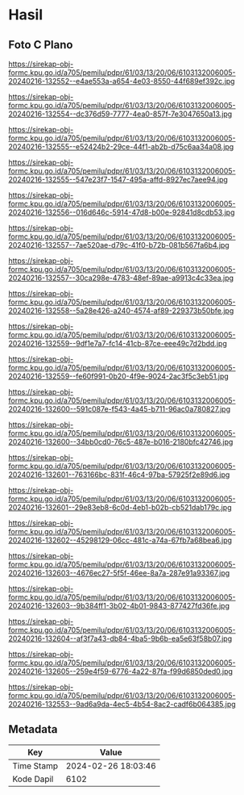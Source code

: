 # Hasil

## Foto C Plano

https://sirekap-obj-formc.kpu.go.id/a705/pemilu/pdpr/61/03/13/20/06/6103132006005-20240216-132552--e4ae553a-a654-4e03-8550-44f689ef392c.jpg

https://sirekap-obj-formc.kpu.go.id/a705/pemilu/pdpr/61/03/13/20/06/6103132006005-20240216-132554--dc376d59-7777-4ea0-857f-7e3047650a13.jpg

https://sirekap-obj-formc.kpu.go.id/a705/pemilu/pdpr/61/03/13/20/06/6103132006005-20240216-132555--e52424b2-29ce-44f1-ab2b-d75c6aa34a08.jpg

https://sirekap-obj-formc.kpu.go.id/a705/pemilu/pdpr/61/03/13/20/06/6103132006005-20240216-132555--547e23f7-1547-495a-affd-8927ec7aee94.jpg

https://sirekap-obj-formc.kpu.go.id/a705/pemilu/pdpr/61/03/13/20/06/6103132006005-20240216-132556--016d646c-5914-47d8-b00e-92841d8cdb53.jpg

https://sirekap-obj-formc.kpu.go.id/a705/pemilu/pdpr/61/03/13/20/06/6103132006005-20240216-132557--7ae520ae-d79c-41f0-b72b-081b567fa6b4.jpg

https://sirekap-obj-formc.kpu.go.id/a705/pemilu/pdpr/61/03/13/20/06/6103132006005-20240216-132557--30ca298e-4783-48ef-89ae-a9913c4c33ea.jpg

https://sirekap-obj-formc.kpu.go.id/a705/pemilu/pdpr/61/03/13/20/06/6103132006005-20240216-132558--5a28e426-a240-4574-af89-229373b50bfe.jpg

https://sirekap-obj-formc.kpu.go.id/a705/pemilu/pdpr/61/03/13/20/06/6103132006005-20240216-132559--9df1e7a7-fc14-41cb-87ce-eee49c7d2bdd.jpg

https://sirekap-obj-formc.kpu.go.id/a705/pemilu/pdpr/61/03/13/20/06/6103132006005-20240216-132559--fe60f991-0b20-4f9e-9024-2ac3f5c3eb51.jpg

https://sirekap-obj-formc.kpu.go.id/a705/pemilu/pdpr/61/03/13/20/06/6103132006005-20240216-132600--591c087e-f543-4a45-b711-96ac0a780827.jpg

https://sirekap-obj-formc.kpu.go.id/a705/pemilu/pdpr/61/03/13/20/06/6103132006005-20240216-132600--34bb0cd0-76c5-487e-b016-2180bfc42746.jpg

https://sirekap-obj-formc.kpu.go.id/a705/pemilu/pdpr/61/03/13/20/06/6103132006005-20240216-132601--763166bc-831f-46c4-97ba-57925f2e89d6.jpg

https://sirekap-obj-formc.kpu.go.id/a705/pemilu/pdpr/61/03/13/20/06/6103132006005-20240216-132601--29e83eb8-6c0d-4eb1-b02b-cb521dab179c.jpg

https://sirekap-obj-formc.kpu.go.id/a705/pemilu/pdpr/61/03/13/20/06/6103132006005-20240216-132602--45298129-06cc-481c-a74a-67fb7a68bea6.jpg

https://sirekap-obj-formc.kpu.go.id/a705/pemilu/pdpr/61/03/13/20/06/6103132006005-20240216-132603--4676ec27-5f5f-46ee-8a7a-287e91a93367.jpg

https://sirekap-obj-formc.kpu.go.id/a705/pemilu/pdpr/61/03/13/20/06/6103132006005-20240216-132603--9b384ff1-3b02-4b01-9843-877427fd36fe.jpg

https://sirekap-obj-formc.kpu.go.id/a705/pemilu/pdpr/61/03/13/20/06/6103132006005-20240216-132604--af3f7a43-db84-4ba5-9b6b-ea5e63f58b07.jpg

https://sirekap-obj-formc.kpu.go.id/a705/pemilu/pdpr/61/03/13/20/06/6103132006005-20240216-132605--259e4f59-6776-4a22-87fa-f99d6850ded0.jpg

https://sirekap-obj-formc.kpu.go.id/a705/pemilu/pdpr/61/03/13/20/06/6103132006005-20240216-132553--9ad6a9da-4ec5-4b54-8ac2-cadf6b064385.jpg


## Metadata

| Key        | Value               |
| ---------- | ------------------- |
| Time Stamp | 2024-02-26 18:03:46 |
| Kode Dapil | 6102                |



